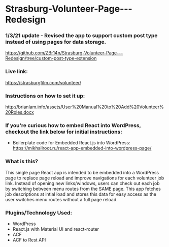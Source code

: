 # Strasburg-Volunteer-Page---Redesign

### 1/3/21 update - Revised the app to support custom post type instead of using pages for data storage.
https://github.com/ZBr14n/Strasburg-Volunteer-Page---Redesign/tree/custom-post-type-extension


### Live link:
https://strasburgfilm.com/volunteer/

### Instructions on how to set it up:
http://brianlam.info/assets/User%20Manual%20to%20Add%20Volunteer%20Roles.docx



### If you're curious how to embed React into WordPress, checkout the link below for initial instructions:
- Boilerplate code for Embedded React.js into WordPress:
https://mikhailroot.ru/react-app-embedded-into-wordpress-page/


### What is this?

This single page React app is intended to be embedded into a WordPress page to replace page reload and improve navigations for each volunteer job link. Instead of opening new links/windows, users can check out each job by switching between menu routes from the SAME page. This app fetches job descriptions at intial load and stores this data for easy access as the user switches menu routes without a full page reload.


### Plugins/Technology Used:
- WordPress
- React.js with Material UI and react-router
- ACF 
- ACF to Rest API
